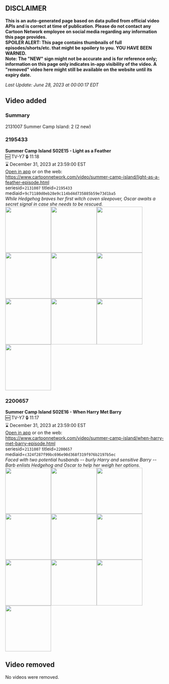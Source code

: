 ## DISCLAIMER
**This is an auto-generated page based on data pulled from official video APIs and is correct at time of publication. Please do not contact any Cartoon Network employee on social media regarding any information this page provides.**  
**SPOILER ALERT: This page contains thumbnails of full episodes/shorts/etc. that might be spoilery to you. YOU HAVE BEEN WARNED.**  
**Note: The "NEW" sign might not be accurate and is for reference only; information on this page only indicates in-app visibility of the video. A "removed" video here might still be available on the website until its expiry date.**  

_Last Update: June 28, 2023 at 00:00:17 EDT_
## Video added
### Summary
2131007 Summer Camp Island: 2 (2 new)  
### 2195433
**Summer Camp Island S02E15 - Light as a Feather**  
🆕 TV-Y7 🔒 11:18  
⌛ December 31, 2023 at 23:59:00 EST  
[Open in app](https://cnvideo.sercomkc.org/redirector.html?type=cnapp&seriesid=2131007&titleid=2195433&mediaid=9c71180d0eb28e9c114bd4d735885b59e73d1ba5) or on the web: https://www.cartoonnetwork.com/video/summer-camp-island/light-as-a-feather-episode.html  
seriesid=`2131007` titleid=`2195433` mediaid=`9c71180d0eb28e9c114bd4d735885b59e73d1ba5`  
_While Hedgehog braves her first witch coven sleepover, Oscar awaits a secret signal in case she needs to be rescued._  
<a href="https://s3.amazonaws.com/cartoonorchestrator/2195433_001_1280x720.jpg"><img src="https://s3.amazonaws.com/cartoonorchestrator/2195433_001_640x360.jpg" height="144px" /></a><a href="https://s3.amazonaws.com/cartoonorchestrator/2195433_002_1280x720.jpg"><img src="https://s3.amazonaws.com/cartoonorchestrator/2195433_002_640x360.jpg" height="144px" /></a><a href="https://s3.amazonaws.com/cartoonorchestrator/2195433_003_1280x720.jpg"><img src="https://s3.amazonaws.com/cartoonorchestrator/2195433_003_640x360.jpg" height="144px" /></a><a href="https://s3.amazonaws.com/cartoonorchestrator/2195433_004_1280x720.jpg"><img src="https://s3.amazonaws.com/cartoonorchestrator/2195433_004_640x360.jpg" height="144px" /></a><a href="https://s3.amazonaws.com/cartoonorchestrator/2195433_005_1280x720.jpg"><img src="https://s3.amazonaws.com/cartoonorchestrator/2195433_005_640x360.jpg" height="144px" /></a><a href="https://s3.amazonaws.com/cartoonorchestrator/2195433_006_1280x720.jpg"><img src="https://s3.amazonaws.com/cartoonorchestrator/2195433_006_640x360.jpg" height="144px" /></a><a href="https://s3.amazonaws.com/cartoonorchestrator/2195433_007_1280x720.jpg"><img src="https://s3.amazonaws.com/cartoonorchestrator/2195433_007_640x360.jpg" height="144px" /></a><a href="https://s3.amazonaws.com/cartoonorchestrator/2195433_008_1280x720.jpg"><img src="https://s3.amazonaws.com/cartoonorchestrator/2195433_008_640x360.jpg" height="144px" /></a><a href="https://s3.amazonaws.com/cartoonorchestrator/2195433_009_1280x720.jpg"><img src="https://s3.amazonaws.com/cartoonorchestrator/2195433_009_640x360.jpg" height="144px" /></a><a href="https://s3.amazonaws.com/cartoonorchestrator/2195433_010_1280x720.jpg"><img src="https://s3.amazonaws.com/cartoonorchestrator/2195433_010_640x360.jpg" height="144px" /></a>
### 2200657
**Summer Camp Island S02E16 - When Harry Met Barry**  
🆕 TV-Y7 🔒 11:17  
⌛ December 31, 2023 at 23:59:00 EST  
[Open in app](https://cnvideo.sercomkc.org/redirector.html?type=cnapp&seriesid=2131007&titleid=2200657&mediaid=c324f287f99bc696e90d368f319f976b2197b5ec) or on the web: https://www.cartoonnetwork.com/video/summer-camp-island/when-harry-met-barry-episode.html  
seriesid=`2131007` titleid=`2200657` mediaid=`c324f287f99bc696e90d368f319f976b2197b5ec`  
_Faced with two potential husbands -- burly Harry and sensitive Barry -- Barb enlists Hedgehog and Oscar to help her weigh her options._  
<a href="https://s3.amazonaws.com/cartoonorchestrator/2200657_001_1280x720.jpg"><img src="https://s3.amazonaws.com/cartoonorchestrator/2200657_001_640x360.jpg" height="144px" /></a><a href="https://s3.amazonaws.com/cartoonorchestrator/2200657_002_1280x720.jpg"><img src="https://s3.amazonaws.com/cartoonorchestrator/2200657_002_640x360.jpg" height="144px" /></a><a href="https://s3.amazonaws.com/cartoonorchestrator/2200657_003_1280x720.jpg"><img src="https://s3.amazonaws.com/cartoonorchestrator/2200657_003_640x360.jpg" height="144px" /></a><a href="https://s3.amazonaws.com/cartoonorchestrator/2200657_004_1280x720.jpg"><img src="https://s3.amazonaws.com/cartoonorchestrator/2200657_004_640x360.jpg" height="144px" /></a><a href="https://s3.amazonaws.com/cartoonorchestrator/2200657_005_1280x720.jpg"><img src="https://s3.amazonaws.com/cartoonorchestrator/2200657_005_640x360.jpg" height="144px" /></a><a href="https://s3.amazonaws.com/cartoonorchestrator/2200657_006_1280x720.jpg"><img src="https://s3.amazonaws.com/cartoonorchestrator/2200657_006_640x360.jpg" height="144px" /></a><a href="https://s3.amazonaws.com/cartoonorchestrator/2200657_007_1280x720.jpg"><img src="https://s3.amazonaws.com/cartoonorchestrator/2200657_007_640x360.jpg" height="144px" /></a><a href="https://s3.amazonaws.com/cartoonorchestrator/2200657_008_1280x720.jpg"><img src="https://s3.amazonaws.com/cartoonorchestrator/2200657_008_640x360.jpg" height="144px" /></a><a href="https://s3.amazonaws.com/cartoonorchestrator/2200657_009_1280x720.jpg"><img src="https://s3.amazonaws.com/cartoonorchestrator/2200657_009_640x360.jpg" height="144px" /></a><a href="https://s3.amazonaws.com/cartoonorchestrator/2200657_010_1280x720.jpg"><img src="https://s3.amazonaws.com/cartoonorchestrator/2200657_010_640x360.jpg" height="144px" /></a>
## Video removed
No videos were removed.  
